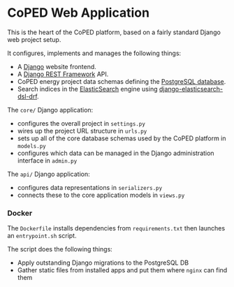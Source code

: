 # CoPED Web Application

This is the heart of the CoPED platform, based on a fairly standard Django web project setup.

It configures, implements and manages the following things:

- A [Django](https://docs.djangoproject.com/en/3.2/) website frontend.
- A [Django REST Framework](https://www.django-rest-framework.org/) API.
- CoPED energy project data schemas defining the [PostgreSQL database](https://www.postgresql.org/).
- Search indices in the [ElasticSearch](https://www.elastic.co/elasticsearch/) engine using [django-elasticsearch-dsl-drf](https://django-elasticsearch-dsl-drf.readthedocs.io/en/latest/quick_start.html).

The `core/` Django application:

- configures the overall project in `settings.py`
- wires up the project URL structure in `urls.py`
- sets up all of the core database schemas used by the CoPED platform in `models.py`
- configures which data can be managed in the Django administration interface in `admin.py`

The `api/` Django application:

- configures data representations in `serializers.py`
- connects these to the core application models in `views.py`

### Docker

The `Dockerfile` installs dependencies from `requirements.txt` then launches an `entrypoint.sh` script.

The script does the following things:

- Apply outstanding Django migrations to the PostgreSQL DB
- Gather static files from installed apps and put them where `nginx` can find them
